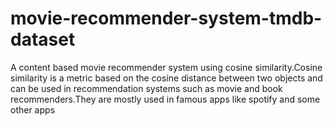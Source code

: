 # movie-recommender-system-tmdb-dataset
A content based movie recommender system using cosine similarity.Cosine similarity is a metric based on the cosine distance between two objects and can be used in recommendation systems such as movie and book recommenders.They are mostly used in famous apps like spotify and some other apps
